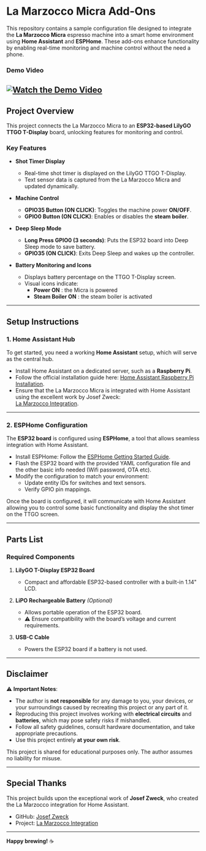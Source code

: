 # **La Marzocco Micra Add-Ons**

This repository contains a sample configuration file designed to integrate the **La Marzocco Micra** espresso machine into a smart home environment using **Home Assistant** and **ESPHome**. These add-ons enhance functionality by enabling real-time monitoring and machine control without the need a phone.

### Demo Video


[![Watch the Demo Video](https://img.youtube.com/vi/x1dEXdpyUi8/0.jpg)](https://www.youtube.com/shorts/x1dEXdpyUi8)
---

## **Project Overview**

This project connects the La Marzocco Micra to an **ESP32-based LilyGO TTGO T-Display** board, unlocking features for monitoring and control.

### **Key Features**  

- **Shot Timer Display**  
  - Real-time shot timer is displayed on the LilyGO TTGO T-Display.  
  - Text sensor data is captured from the La Marzocco Micra and updated dynamically.  

- **Machine Control**  
  - **GPIO35 Button (ON CLICK)**: Toggles the machine power **ON/OFF**.  
  - **GPIO0 Button (ON CLICK)**: Enables or disables the **steam boiler**.  

- **Deep Sleep Mode**  
  - **Long Press GPIO0 (3 seconds)**: Puts the ESP32 board into Deep Sleep mode to save battery.  
  - **GPIO35 (ON CLICK)**: Exits Deep Sleep and wakes up the controller.  

- **Battery Monitoring and Icons**  
  - Displays battery percentage on the TTGO T-Display screen.  
  - Visual icons indicate:  
    - **Power ON**  : the Micra is powered
    - **Steam Boiler ON**  : the steam boiler is activated

---

## **Setup Instructions**

### **1. Home Assistant Hub**  

To get started, you need a working **Home Assistant** setup, which will serve as the central hub.  

- Install Home Assistant on a dedicated server, such as a **Raspberry Pi**.  
- Follow the official installation guide here: [Home Assistant Raspberry Pi Installation](https://www.home-assistant.io/installation/raspberrypi).  
- Ensure that the La Marzocco Micra is integrated with Home Assistant using the excellent work by Josef Zweck:  
  [La Marzocco Integration](https://github.com/zweckj/lamarzocco).  

---

### **2. ESPHome Configuration**  

The **ESP32 board** is configured using **ESPHome**, a tool that allows seamless integration with Home Assistant.  

- Install ESPHome: Follow the [ESPHome Getting Started Guide](https://esphome.io/guides/getting_started_command_line).  
- Flash the ESP32 board with the provided YAML configuration file and the other basic info needed (Wifi password, OTA etc).  
- Modify the configuration to match your environment:  
   - Update entity IDs for switches and text sensors.  
   - Verify GPIO pin mappings.  

Once the board is configured, it will communicate with Home Assistant allowing you to control some basic functionality and display the shot timer on the TTGO screen.

---

## **Parts List**

### **Required Components**  

1. **LilyGO T-Display ESP32 Board**  
   - Compact and affordable ESP32-based controller with a built-in 1.14" LCD.  
   

2. **LiPO Rechargeable Battery** *(Optional)*  
   - Allows portable operation of the ESP32 board.  
   - ⚠️ Ensure compatibility with the board’s voltage and current requirements.  

3. **USB-C Cable**  
   - Powers the ESP32 board if a battery is not used.  

---

## **Disclaimer**  

⚠️ **Important Notes**:  

- The author is **not responsible** for any damage to you, your devices, or your surroundings caused by recreating this project or any part of it.  
- Reproducing this project involves working with **electrical circuits** and **batteries**, which may pose safety risks if mishandled.  
- Follow all safety guidelines, consult hardware documentation, and take appropriate precautions.  
- Use this project entirely **at your own risk**.  

This project is shared for educational purposes only. The author assumes no liability for misuse.

---

## **Special Thanks**  

This project builds upon the exceptional work of **Josef Zweck**, who created the La Marzocco integration for Home Assistant.  
- GitHub: [Josef Zweck](https://github.com/zweckj)  
- Project: [La Marzocco Integration](https://github.com/zweckj/lamarzocco)  

---

**Happy brewing!** ☕  

